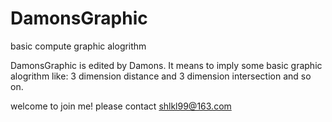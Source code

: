 # DamonsGraphic
basic compute graphic alogrithm

DamonsGraphic is edited by Damons.
It means to imply some basic graphic alogrithm like: 3 dimension distance and 3 dimension intersection
and so on.

welcome to join me! please contact shlkl99@163.com
